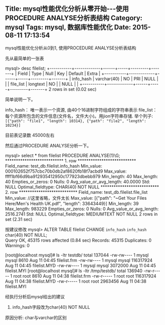 Title: mysql性能优化分析从零开始---使用PROCEDURE ANALYSE分析表结构
Category: mysql
Tags: mysql, 数据库性能优化
Date: 2015-08-11 17:13:54
---

mysql性能优化分析从0到1, 使用PROCEDURE ANALYSE分析表结构


先从最简单的一张表

mysql> desc filelist;
+-----------+-------------+------+-----+---------+-------+
| Field     | Type        | Null | Key | Default | Extra |
+-----------+-------------+------+-----+---------+-------+
| info_hash | varchar(40) | NO   | PRI | NULL    |       |
| file_list | longtext    | NO   |     | NULL    |       |
+-----------+-------------+------+-----+---------+-------+
2 rows in set (0.02 sec)

简单说明一下。

info_hash： 唯一表示一个资源, 由40个16进制字符组成的字符串表示
file_list： 每个资源所包含的文件信息(文件名，文件大小)。用jion字符串存储. 举个列子: `[{"path": "file1", "length": 10314}, {"path": "file2", "length": 10234}]`

目前表记录数 45000左右

然后通过PROCEDURE ANALYSE分析一下。

mysql> select * from filelist  PROCEDURE ANALYSE(1)\G;
*************************** 1. row ***************************
             Field_name: test_db.filelist.info_hash
              Min_value: 000102652f757cbc70b0db2af8620fb18f7acbd9
              Max_value: ffff1bf66d9ba912935412950c177923dbebb979
             Min_length: 40
             Max_length: 40
       Empties_or_zeros: 0
                  Nulls: 0
Avg_value_or_avg_length: 40.0000
                    Std: NULL
      Optimal_fieldtype: CHAR(40) NOT NULL
*************************** 2. row ***************************
             Field_name: test_db.filelist.file_list
              Min_value: //这里省略，文件太长 
              Max_value: [{"path": "~Get Your Files Here/Men's Health UK.pdf", "length": 33643449}]
             Min_length: 39
             Max_length: 983229
       Empties_or_zeros: 0
                  Nulls: 0
Avg_value_or_avg_length: 2516.2741
                    Std: NULL
      Optimal_fieldtype: MEDIUMTEXT NOT NULL
2 rows in set (2.31 sec)


按建议修改
mysql> ALTER TABLE filelist CHANGE `info_hash` `info_hash` char(40) NOT NULL;  
Query OK, 45315 rows affected (0.84 sec)
Records: 45315  Duplicates: 0  Warnings: 0

[root@localhost mysql]# ls -ltr testdb/
total 137044
-rw-rw---- 1 mysql mysql      8610 Aug 11 04:45 filelist.frm
-rw-rw---- 1 mysql mysql 116317924 Aug 11 04:45 filelist.MYD
-rw-rw---- 1 mysql mysql   3072000 Aug 11 04:45 filelist.MYI
[root@localhost mysql]# ls -ltr /tmp/testdb/
total 136940
-rw-r----- 1 root root      8610 Aug 11 04:38 filelist.frm
-rw-r----- 1 root root 116317924 Aug 11 04:38 filelist.MYD
-rw-r----- 1 root root   2963456 Aug 11 04:38 filelist.MYI


经执行分析后mysql给出的建议

1. info_hash字段改为char(40) NOT NULL

原因分析:
	char与varchar的区别

